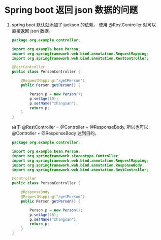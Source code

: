 # Spring boot 返回 json 数据的问题
1. spring boot 默认就添加了 jackson 的依赖。 使用 @RestController 就可以直接返回 json 数据。
    ```java
    package org.example.controller;

    import org.example.bean.Person;
    import org.springframework.web.bind.annotation.RequestMapping;
    import org.springframework.web.bind.annotation.RestController;

    @RestController
    public class PersonController {

        @RequestMapping("/getPerson")
        public Person getPerson() {

            Person p = new Person();
            p.setAge(18);
            p.setName("zhangsan");
            return p;
        }
    }
    ```

    由于 @RestController = @Controller + @ResponseBody, 所以也可以 @Controller + @ResponseBody 达到目的。
    ```java
    package org.example.controller;

    import org.example.bean.Person;
    import org.springframework.stereotype.Controller;
    import org.springframework.web.bind.annotation.RequestMapping;
    import org.springframework.web.bind.annotation.ResponseBody;
    import org.springframework.web.bind.annotation.RestController;

    @Controller
    public class PersonController {

        @ResponseBody
        @RequestMapping("/getPerson")
        public Person getPerson() {

            Person p = new Person();
            p.setAge(18);
            p.setName("zhangsan");
            return p;
        }
    }

    ```